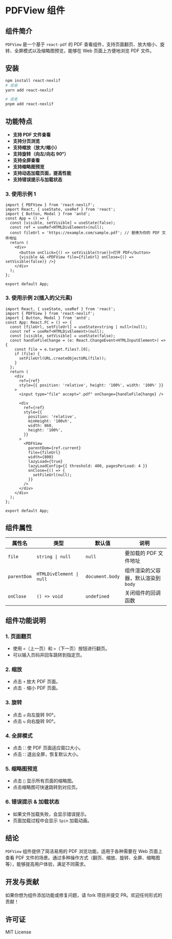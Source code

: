 # PDFView 组件

## 组件简介

`PDFView` 是一个基于 `react-pdf` 的 PDF 查看组件，支持页面翻页、放大缩小、旋转、全屏模式以及缩略图预览，能够在 Web 页面上方便地浏览 PDF 文件。

## 安装

```sh
npm install react-nexlif
# 或者
yarn add react-nexlif

# 或者
pnpm add react-nexlif
```

## 功能特点

- **支持 PDF 文件查看**
- **支持分页浏览**
- **支持缩放（放大/缩小）**
- **支持旋转（向左/向右 90°）**
- **支持全屏查看**
- **支持缩略图预览**
- **支持动态加载页面，提高性能**
- **支持错误提示与加载状态**

### 3. 使用示例 1

```tsx
import { PDFView } from 'react-nexlif';
import React, { useState, useRef } from 'react';
import { Button, Modal } from 'antd';
const App = () => {
  const [visible, setVisible] = useState(false);
  const ref = useRef<HTMLDivElement>(null);
  const fileUrl = 'https://example.com/sample.pdf'; // 替换为你的 PDF 文件地址
  return (
    <div>
      <button onClick={() => setVisible(true)}>打开 PDF</button>
      {visible && <PDFView file={fileUrl} onClose={() => setVisible(false)} />}
    </div>
  );
};

export default App;
```

### 3. 使用示例 2(插入的父元素)

```tsx
import React, { useState, useRef } from 'react';
import { PDFView } from 'react-nexlif';
import { Button, Modal } from 'antd';
const App: React.FC = () => {
  const [fileUrl, setFileUrl] = useState<string | null>(null);
  const ref = useRef<HTMLDivElement>(null);
  const [visible, setVisible] = useState(false);
  const handleFileChange = (e: React.ChangeEvent<HTMLInputElement>) => {
    const file = e.target.files?.[0];
    if (file) {
      setFileUrl(URL.createObjectURL(file));
    }
  };
  return (
    <div
      ref={ref}
      style={{ position: 'relative', height: '100%', width: '100%' }}
    >
      <input type="file" accept=".pdf" onChange={handleFileChange} />

      <div
        ref={ref}
        style={{
          position: 'relative',
          minHeight: '100vh',
          width: 860,
          height: '100%',
        }}
      >
        <PDFView
          parentDom={ref.current}
          file={fileUrl}
          width={800}
          lazyLoad={true}
          lazyLoadConfig={{ threshold: 400, pagesPerLoad: 4 }}
          onClose={() => {
            setFileUrl(null);
          }}
        />
      </div>
    </div>
  );
};

export default App;
```

## 组件属性

| 属性名      | 类型                     | 默认值          | 说明                                |
| ----------- | ------------------------ | --------------- | ----------------------------------- |
| `file`      | `string \| null`         | `null`          | 要加载的 PDF 文件地址               |
| `parentDom` | `HTMLDivElement \| null` | `document.body` | 组件渲染的父容器，默认渲染到 `body` |
| `onClose`   | `() => void`             | `undefined`     | 关闭组件的回调函数                  |

## 组件功能说明

### 1. **页面翻页**

- 使用 `<`（上一页）和 `>`（下一页）按钮进行翻页。
- 可以输入页码并回车跳转到指定页。

### 2. **缩放**

- 点击 `+` 放大 PDF 页面。
- 点击 `-` 缩小 PDF 页面。

### 3. **旋转**

- 点击 `↺` 向左旋转 90°。
- 点击 `↻` 向右旋转 90°。

### 4. **全屏模式**

- 点击 `⛶` 使 PDF 页面适应窗口大小。
- 点击 `⛶` 退出全屏，恢复默认大小。

### 5. **缩略图预览**

- 点击 `📄` 显示所有页面的缩略图。
- 点击缩略图可快速跳转到对应页。

### 6. **错误提示 & 加载状态**

- 如果文件加载失败，会显示错误提示。
- 页面加载过程中会显示 `Spin` 加载动画。

## 结论

`PDFView` 组件提供了简洁易用的 PDF 浏览功能，适用于各种需要在 Web 页面上查看 PDF 文件的场景。通过多种操作方式（翻页、缩放、旋转、全屏、缩略图等），能够提高用户体验，满足不同需求。

## 开发与贡献

如果你想为组件添加功能或修复问题，请 fork 项目并提交 PR。欢迎任何形式的贡献！

## 许可证

MIT License

```

```
